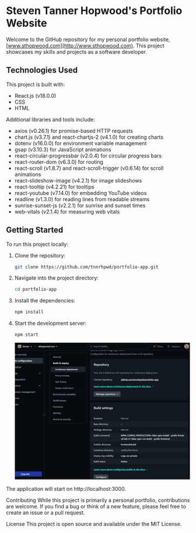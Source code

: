 # Steven Tanner Hopwood's Portfolio Website

Welcome to the GitHub repository for my personal portfolio website, [www.sthopwood.com](http://www.sthopwood.com). This project showcases my skills and projects as a software developer.

## Technologies Used

This project is built with:

- React.js (v18.0.0)
- CSS
- HTML

Additional libraries and tools include:

- axios (v0.26.1) for promise-based HTTP requests
- chart.js (v3.7.1) and react-chartjs-2 (v4.1.0) for creating charts
- dotenv (v16.0.0) for environment variable management
- gsap (v3.10.3) for JavaScript animations
- react-circular-progressbar (v2.0.4) for circular progress bars
- react-router-dom (v6.3.0) for routing
- react-scroll (v1.8.7) and react-scroll-trigger (v0.6.14) for scroll animations
- react-slideshow-image (v4.2.1) for image slideshows
- react-tooltip (v4.2.21) for tooltips
- react-youtube (v7.14.0) for embedding YouTube videos
- readline (v1.3.0) for reading lines from readable streams
- sunrise-sunset-js (v2.2.1) for sunrise and sunset times
- web-vitals (v2.1.4) for measuring web vitals

## Getting Started

To run this project locally:

1. Clone the repository:

    ```bash
    git clone https://github.com/tnnrhpwd/portfolio-app.git
    ```

2. Navigate into the project directory:

    ```bash
    cd portfolio-app
    ```

3. Install the dependencies:

    ```bash
    npm install
    ```

4. Start the development server:

    ```bash
    npm start
    ```

    ![alt text](image.png)

The application will start on http://localhost:3000.

Contributing
While this project is primarily a personal portfolio, contributions are welcome. If you find a bug or think of a new feature, please feel free to create an issue or a pull request.

License
This project is open source and available under the MIT License.
